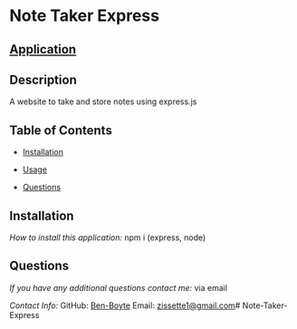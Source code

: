 # Note Taker Express

## [Application](https://bensnotetakerexpress.herokuapp.com/)

## Description
A website to take and store notes using express.js

## Table of Contents
  * [Installation](#installation)

  * [Usage](#usage)
  * [Questions](#questions)

## Installation
    
  _How to install this application:_
  npm i (express, node)
      
## Questions

  _If you have any additional questions contact me:_
  via email

  _Contact Info:_
  GitHub: [Ben-Boyte](https://github.com/Ben-Boyte)
  Email: [zissette1@gmail.com](mailto:zissette1@gmail.com)# Note-Taker-Express